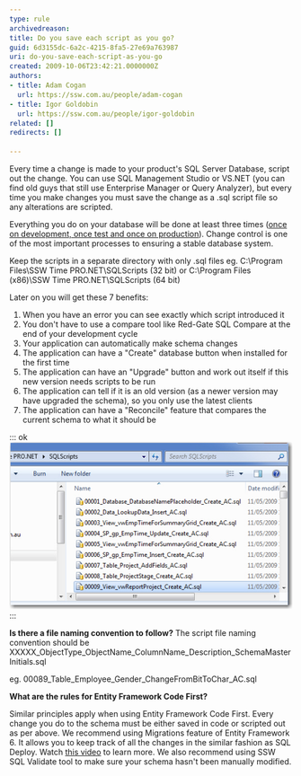 ```yaml
---
type: rule
archivedreason: 
title: Do you save each script as you go?
guid: 6d3155dc-6a2c-4215-8fa5-27e69a763987
uri: do-you-save-each-script-as-you-go
created: 2009-10-06T23:42:21.0000000Z
authors:
- title: Adam Cogan
  url: https://ssw.com.au/people/adam-cogan
- title: Igor Goldobin
  url: https://ssw.com.au/people/igor-goldobin
related: []
redirects: []

---
```


Every time a change is made to your product's SQL Server Database, script out the change. You can use SQL Management Studio or VS.NET (you can find old guys that still use Enterprise Manager or Query Analyzer), but every time you make changes you must save the change as a .sql script file so any alterations are scripted. 

 Everything you do on your database will be done at least three times ([once on development, once test and once on production](/do-you-have-separate-development-testing-and-production-environments)). Change control is one of the most important processes to ensuring a stable database system. 

 Keep the scripts in a separate directory with only .sql files 
 eg.  C:\Program Files\SSW Time PRO.NET\SQLScripts           (32 bit)
  or  C:\Program Files (x86)\SSW Time PRO.NET\SQLScripts  (64 bit)

 Later on you will get these 7 benefits:   
<!--endintro-->

1. When you have an error you can see exactly which script introduced it
2. You don't have to use a compare tool like Red-Gate SQL Compare at the end of your development cycle
3. Your application can automatically make schema changes
4. The application can have a "Create" database button when installed for the first time
5. The application can have an "Upgrade" button and work out itself if this new version needs scripts to be run
6. The application can tell if it is an old version (as a newer version may have upgraded the schema), so you only use the latest clients
7. The application can have a "Reconcile" feature that compares the current schema to what it should be




::: ok  
![Figure: A list of change SQL scripts, each file name is in the correct format](ChangeScripts.jpg)  
:::

**Is there a file naming convention to follow?** 
 The script file naming convention should be XXXXX\_ObjectType\_ObjectName\_ColumnName\_Description\_SchemaMasterInitials.sql  

 eg.  00089\_Table\_Employee\_Gender\_ChangeFromBitToChar\_AC.sql 



**What are the rules for Entity Framework Code First?** 


Similar principles apply when using Entity Framework Code First. Every change you do to the schema must be either saved in code or scripted out as per above. We recommend using Migrations feature of Entity Framework 6. It allows you to keep track of all the changes in the similar fashion as SQL Deploy. Watch [this video](http://tv.ssw.com/4902/use-code-first-entity-framework-brendan-richards) to learn more. We also recommend using SSW SQL Validate tool to make sure your schema hasn't been manually modified.
